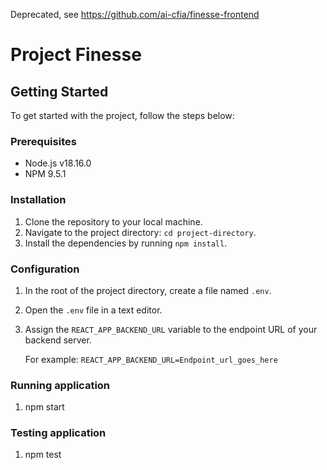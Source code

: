 Deprecated, see https://github.com/ai-cfia/finesse-frontend

# Project Finesse

## Getting Started

To get started with the project, follow the steps below:

### Prerequisites

- Node.js v18.16.0
- NPM 9.5.1

### Installation

1. Clone the repository to your local machine.
2. Navigate to the project directory: `cd project-directory`.
3. Install the dependencies by running `npm install`.

### Configuration

1. In the root of the project directory, create a file named `.env`.
2. Open the `.env` file in a text editor.
3. Assign the `REACT_APP_BACKEND_URL` variable to the endpoint URL of your backend server.

   For example: `REACT_APP_BACKEND_URL=Endpoint_url_goes_here`

### Running application

1. npm start

### Testing application

1. npm test
